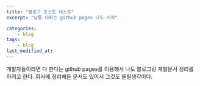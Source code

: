 ```yaml
---
title: "블로그 포스트 테스트"
excerpt: "남들 다하는 github pages 나도 시작"

categories: 
    - blog
tags:
    - blog
last_modified_at:
---
```


개발자들이라면 다 한다는 github pages를 이용해서 나도 블로그랑 개발문서 정리를 하려고 한다.
회사에 정리해둔 문서도 있어서 그것도 올릴생각이다.